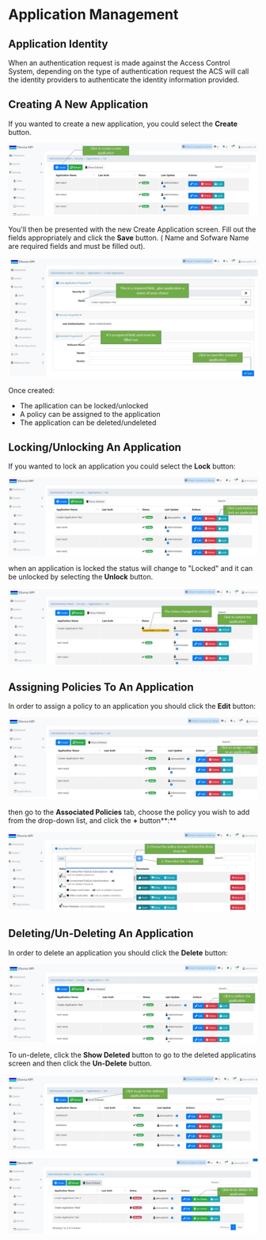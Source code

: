 # Application Management

## Application Identity

When an authentication request is made against the Access Control System, depending on the type of authentication request the ACS will call the identity providers to authenticate the identity information provided.

## Creating A New Application

If you wanted to create a new application, you could select the **Create** button.

![](../../../.gitbook/assets/1%20%281%29.jpg)

 You'll then be presented with the new Create Application screen. Fill out the fields appropriately and click the **Save** button. \( Name and Sofware Name are required fields and must be filled out\).

![](../../../.gitbook/assets/3%20%2812%29.jpg)

  
Once created:‌

* The apllication can be locked/unlocked
* A policy can be assigned to the application
* The application can be deleted/undeleted

## Locking/Unlocking An Application

If you wanted to lock an application you could select the **Lock** button:

![](../../../.gitbook/assets/5-0..jpg)

  
when an application is locked the status will change to "Locked" and it can be unlocked by selecting the **Unlock** button.

![](../../../.gitbook/assets/6.jpg)

## Assigning Policies To An Application

In order to assign a policy to an application you should click the **Edit** button:

![](../../../.gitbook/assets/8.jpg)

  
then go to the **Associated Policies** tab, choose the policy you wish to add from the drop-down list, and click the **+** button**:**

![](../../../.gitbook/assets/10%20%282%29.jpg)

## Deleting/Un-Deleting A**n Application**

In order to delete an application you should click the **Delete** button:

![](../../../.gitbook/assets/6-1.jpg)

To un-delete, click the **Show Deleted** button to go to the deleted applicatins screen and then click the **Un-Delete** button.

![](../../../.gitbook/assets/13.jpg)

![](../../../.gitbook/assets/14.jpg)



